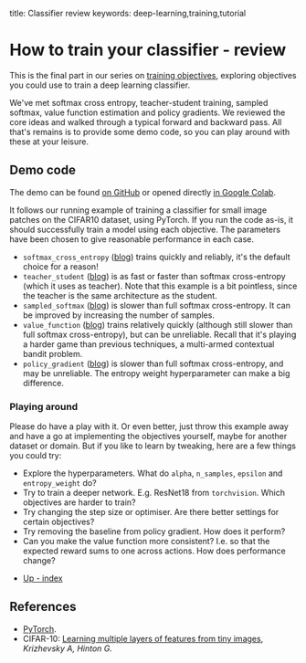 title: Classifier review
keywords: deep-learning,training,tutorial

# How to train your classifier - review

This is the final part in our series on [training objectives](../1-xent/article.md), exploring objectives you could use to train a deep learning classifier.

We've met softmax cross entropy, teacher-student training, sampled softmax, value function estimation and policy gradients. We reviewed the core ideas and walked through a typical forward and backward pass. All that's remains is to provide some demo code, so you can play around with these at your leisure.

## Demo code

The demo can be found [on GitHub](https://github.com/DouglasOrr/DouglasOrr.github.io/blob/examples/2021-10-training-objectives/training_objectives.ipynb) or opened directly [in Google Colab](https://colab.research.google.com/github/DouglasOrr/DouglasOrr.github.io/blob/examples/2021-10-training-objectives/training_objectives.ipynb).

It follows our running example of training a classifier for small image patches on the CIFAR10 dataset, using PyTorch. If you run the code as-is, it should successfully train a model using each objective. The parameters have been chosen to give reasonable performance in each case.

 - `softmax_cross_entropy` ([blog](../1-xent/article.md)) trains quickly and reliably, it's the default choice for a reason!
 - `teacher_student` ([blog](../2-teacher/article.md)) is as fast or faster than softmax cross-entropy (which it uses as teacher). Note that this example is a bit pointless, since the teacher is the same architecture as the student.
 - `sampled_softmax` ([blog](../3-sampled/article.md)) is slower than full softmax cross-entropy. It can be improved by increasing the number of samples.
 - `value_function` ([blog](../4-value/article.md)) trains relatively quickly (although still slower than full softmax cross-entropy), but can be unreliable. Recall that it's playing a harder game than previous techniques, a multi-armed contextual bandit problem.
 - `policy_gradient` ([blog](../5-policy/article.md)) is slower than full softmax cross-entropy, and may be unreliable. The entropy weight hyperparameter can make a big difference.

### Playing around

Please do have a play with it. Or even better, just throw this example away and have a go at implementing the objectives yourself, maybe for another dataset or domain. But if you like to learn by tweaking, here are a few things you could try:

 - Explore the hyperparameters. What do `alpha`, `n_samples`, `epsilon` and `entropy_weight` do?
 - Try to train a deeper network. E.g. ResNet18 from `torchvision`. Which objectives are harder to train?
 - Try changing the step size or optimiser. Are there better settings for certain objectives?
 - Try removing the baseline from policy gradient. How does it perform?
 - Can you make the value function more consistent? I.e. so that the expected reward sums to one across actions. How does performance change?

<ul class="nav nav-pills">
  <li class="nav-item">
    <a class="nav-link" href="../1-xent/article.html">Up - index</a>
  </li>
</ul>

## References

 - [PyTorch](https://pytorch.org/).
 - CIFAR-10: [Learning multiple layers of features from tiny images](https://www.cs.toronto.edu/~kriz/learning-features-2009-TR.pdf), _Krizhevsky A, Hinton G._
